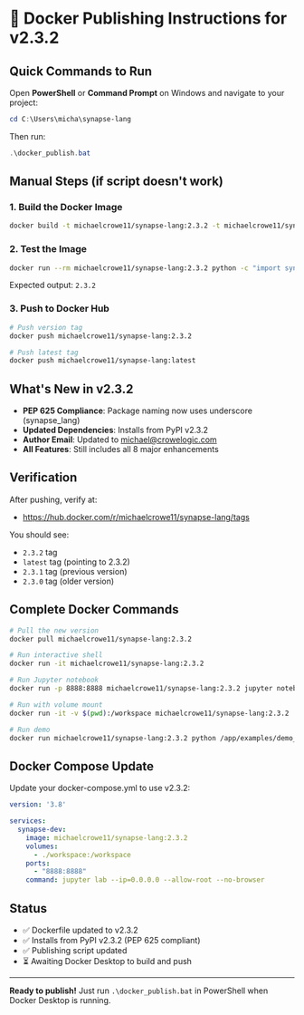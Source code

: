 # 🐳 Docker Publishing Instructions for v2.3.2

## Quick Commands to Run

Open **PowerShell** or **Command Prompt** on Windows and navigate to your project:

```powershell
cd C:\Users\micha\synapse-lang
```

Then run:

```powershell
.\docker_publish.bat
```

## Manual Steps (if script doesn't work)

### 1. Build the Docker Image

```bash
docker build -t michaelcrowe11/synapse-lang:2.3.2 -t michaelcrowe11/synapse-lang:latest .
```

### 2. Test the Image

```bash
docker run --rm michaelcrowe11/synapse-lang:2.3.2 python -c "import synapse_lang; print(synapse_lang.__version__)"
```

Expected output: `2.3.2`

### 3. Push to Docker Hub

```bash
# Push version tag
docker push michaelcrowe11/synapse-lang:2.3.2

# Push latest tag
docker push michaelcrowe11/synapse-lang:latest
```

## What's New in v2.3.2

- **PEP 625 Compliance**: Package naming now uses underscore (synapse_lang)
- **Updated Dependencies**: Installs from PyPI v2.3.2
- **Author Email**: Updated to michael@crowelogic.com
- **All Features**: Still includes all 8 major enhancements

## Verification

After pushing, verify at:
- https://hub.docker.com/r/michaelcrowe11/synapse-lang/tags

You should see:
- `2.3.2` tag
- `latest` tag (pointing to 2.3.2)
- `2.3.1` tag (previous version)
- `2.3.0` tag (older version)

## Complete Docker Commands

```bash
# Pull the new version
docker pull michaelcrowe11/synapse-lang:2.3.2

# Run interactive shell
docker run -it michaelcrowe11/synapse-lang:2.3.2

# Run Jupyter notebook
docker run -p 8888:8888 michaelcrowe11/synapse-lang:2.3.2 jupyter notebook --ip=0.0.0.0 --allow-root

# Run with volume mount
docker run -it -v $(pwd):/workspace michaelcrowe11/synapse-lang:2.3.2

# Run demo
docker run michaelcrowe11/synapse-lang:2.3.2 python /app/examples/demo_all_features.py
```

## Docker Compose Update

Update your docker-compose.yml to use v2.3.2:

```yaml
version: '3.8'

services:
  synapse-dev:
    image: michaelcrowe11/synapse-lang:2.3.2
    volumes:
      - ./workspace:/workspace
    ports:
      - "8888:8888"
    command: jupyter lab --ip=0.0.0.0 --allow-root --no-browser
```

## Status

- ✅ Dockerfile updated to v2.3.2
- ✅ Installs from PyPI v2.3.2 (PEP 625 compliant)
- ✅ Publishing script updated
- ⏳ Awaiting Docker Desktop to build and push

---

**Ready to publish!** Just run `.\docker_publish.bat` in PowerShell when Docker Desktop is running.